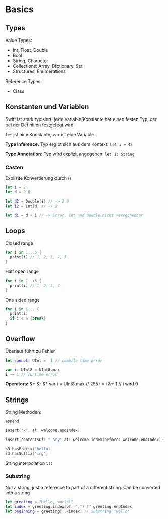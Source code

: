 # Basics

## Types

Value Types:
* Int, Float, Double
* Bool
* String, Character
* Collections: Array, Dictionary, Set
* Structures, Enumerations

Reference Types:
* Class

## Konstanten und Variablen

Swift ist stark typisiert, jede Variable/Konstante hat einen festen Typ, der bei der Definition festgelegt wird.

`let` ist eine Konstante, `var` ist eine Variable

**Type Inference:**
Typ ergibt sich aus dem Kontext: `let i = 42`


**Type Annotation:** 
Typ wird explizit angegeben: `let i: String`

### Casten
Explizite Konvertierung durch <Typ>(<Typ>)

```swift
let i = 2
let d = 2.0 

let d2 = Double(i) // -> 2.0
let i2 = Int(d) // -> 2

let di = d + i // -> Error, Int und Double nicht verrechenbar
```

## Loops
Closed range
```swift
for i in 1...5 {
  print(i) // 1, 2, 3, 4, 5
}
```
Half open range
```swift
for i in 1..<5 {
  print(i) // 1, 2, 3, 4
}
```
One sided range
```swift 
for i in 1... {
  print(i)
  if i < 4 {break}
}
```

## Overflow
Überlauf führt zu Fehler
```swift
let cannot: UInt = -1 // compile time error  

var i: UInt8 = UInt8.max 
i += 1 // runtime error 
``` 

**Operators:**
&+ &- &\*
var i = UInt8.max // 255 
i = i &+ 1 // i wird 0

## Strings
String Methoden: 
```swift
append
```
```swift
insert("x", at: welcome.endIndex)
```
```swift
insert(contentsOf: " hey" at: welcome.index(before: welcome.endIndex))
```

```swift
s3.hasPrefix("hello)
s3.hasSuffix("ing")
```

String interpolation `\()`


### Substring
Not a string, just a reference to part of a different string. Can be converted into a string 
```swift
let greeting = "Hello, world!"
let index = greeting.index(of: ",") ?? greeting.endIndex 
let beginning = greeting[..<index] // Substring "Hello"
```

